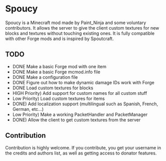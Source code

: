 Spoucy
======

Spoucy is a Minecraft mod made by Paint_Ninja and some voluntary contributors. It allows the server to give the client custom textures for new blocks and textures without touching existing ones. It is fully compatible with other Forge mods and is inspired by Spoutcraft.

## TODO
- DONE Make a basic Forge mod with one item
- DONE Make a basic Forge mcmod.info file
- DONE Make a configuration file
- DONE Figure out how to make dynamic damage IDs work with Forge
- DONE Load custom textures for blocks
- HIGH Priority) Add support for custom names for all custom stuff
- Low Priority) Load custom textures for items
- DONE) Add localization support (multilingual such as Spanish, French, German, etc...)
- Low Priority) Make a working PacketHandler and PacketManager
- DONE) Allow the client to get custom textures from the server

## Contribution
Contribution is highly welcome. If you contribute, you get your username in the credits and authors list, as well as getting access to donator features.
